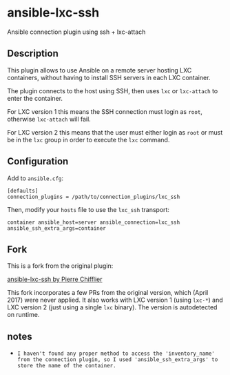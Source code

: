 # ansible-lxc-ssh
Ansible connection plugin using ssh + lxc-attach

## Description

This plugin allows to use Ansible on a remote server hosting LXC containers,
without having to install SSH servers in each LXC container.

The plugin connects to the host using SSH, then uses `lxc` or `lxc-attach` to enter the
container.

For LXC version 1 this means the SSH connection must login as `root`, otherwise
`lxc-attach` will fail.

For LXC version 2 this means that the user must either login as `root` or must be
in the `lxc` group in order to execute the `lxc` command.


## Configuration

Add to `ansible.cfg`:
```
[defaults]
connection_plugins = /path/to/connection_plugins/lxc_ssh
```

Then, modify your `hosts` file to use the `lxc_ssh` transport:
```
container ansible_host=server ansible_connection=lxc_ssh ansible_ssh_extra_args=container
```


## Fork

This is a fork from the original plugin:

[ansible-lxc-ssh by Pierre Chifflier](https://github.com/chifflier/ansible-lxc-ssh)

This fork incorporates a few PRs from the original version, which (April 2017) were never
applied. It also works with LXC version 1 (using `lxc-*`) and LXC version 2 (just using
a single `lxc` binary). The version is autodetected on runtime.


## notes

*     I haven't found any proper method to access the 'inventory_name' from the connection plugin, so I used 'ansible_ssh_extra_args' to store the name of the container.

